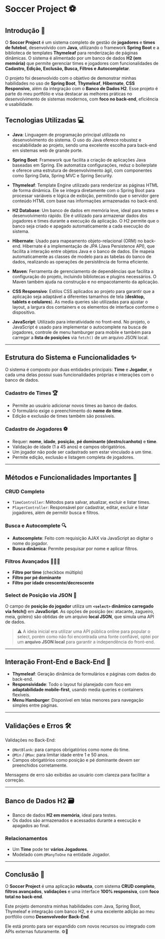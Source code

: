 # Soccer Project ⚽

## Introdução 🚀

O **Soccer Project** é um sistema completo de gestão de **jogadores** e **times de futebol**, desenvolvido com **Java**, utilizando o framework **Spring Boot** e a biblioteca de templates **Thymeleaf** para renderização de páginas dinâmicas. O sistema é alimentado por um banco de dados **H2 (em memória)** que permite gerenciar times e jogadores com funcionalidades de **Cadastro, Edição, Exclusão, Busca, Filtros e Autocompletar**.

O projeto foi desenvolvido com o objetivo de demonstrar minhas habilidades no uso de **Spring Boot**, **Thymeleaf**, **Hibernate**, **CSS Responsivo**, além da integração com o **Banco de Dados H2**. Esse projeto é parte do meu portfólio e visa destacar as melhores práticas no desenvolvimento de sistemas modernos, com **foco no back-end**, eficiência e usabilidade.

## Tecnologias Utilizadas 💻

- **Java**: Linguagem de programação principal utilizada no desenvolvimento do sistema. O uso do Java oferece robustez e escalabilidade ao projeto, sendo uma excelente escolha para back-end em sistemas web de grande porte.

- **Spring Boot**: Framework que facilita a criação de aplicações Java baseadas em Spring. Ele automatiza configurações, reduz o boilerplate e oferece uma estrutura de desenvolvimento ágil, com componentes como Spring Data, Spring MVC e Spring Security.

- **Thymeleaf**: Template Engine utilizado para renderizar as páginas HTML de forma dinâmica. Ele se integra diretamente com o Spring Boot para processar variáveis e lógica de exibição, permitindo que o servidor gere conteúdo HTML com base nas informações armazenadas no back-end.

- **H2 Database**: Um banco de dados em memória leve, ideal para testes e desenvolvimento rápido. Ele é utilizado para armazenar dados dos jogadores e times durante a execução da aplicação. O H2 permite que o banco seja criado e apagado automaticamente a cada execução do sistema.

- **Hibernate**: Usado para mapeamento objeto-relacional (ORM) no back-end. Hibernate é a implementação de JPA (Java Persistence API), que facilita a interação entre objetos Java e o banco de dados. Ele mapeia automaticamente as classes de modelo para as tabelas do banco de dados, realizando as operações de persistência de forma eficiente.

- **Maven**: Ferramenta de gerenciamento de dependências que facilita a configuração do projeto, incluindo bibliotecas e plugins necessários. O Maven também ajuda na construção e no empacotamento da aplicação.

- **CSS Responsivo**: Estilos CSS aplicados ao projeto para garantir que a aplicação seja adaptável a diferentes tamanhos de tela (**desktop, tablets e celulares**). As media queries são utilizadas para ajustar o layout, a largura dos containers e os elementos de interface conforme o dispositivo.

- **JavaScript**: Utilizado para interatividade no front-end. No projeto, o JavaScript é usado para implementar o autocomplete na busca de jogadores, controle de menu hamburger para mobile e também para carregar a **lista de posições** via `fetch()` de um arquivo JSON local.

---

## Estrutura do Sistema e Funcionalidades ✨

O sistema é composto por duas entidades principais: **Time** e **Jogador**, e cada uma delas possui suas funcionalidades próprias e interações com o banco de dados.

### Cadastro de Times 🏆

- Permite ao usuário adicionar novos times ao banco de dados.
- O formulário exige o preenchimento do **nome do time**.
- Edição e exclusão de times também são possíveis.

### Cadastro de Jogadores ⚽

- Requer: **nome**, **idade**, **posição**, **pé dominante (destro/canhoto)** e **time**.
- Validação de idade (1 a 45 anos) e campos obrigatórios.
- Um jogador não pode ser cadastrado sem estar vinculado a um time.
- Permite edição, exclusão e listagem completa de jogadores.

---

## Métodos e Funcionalidades Importantes 🔧

### CRUD Completo

- `TimeController`: Métodos para salvar, atualizar, excluir e listar times.
- `PlayerController`: Responsável por cadastrar, editar, excluir e listar jogadores, além de permitir busca e filtros.

### Busca e Autocomplete 🔍

- **Autocomplete**: Feito com requisição AJAX via JavaScript ao digitar o nome do jogador.
- **Busca dinâmica**: Permite pesquisar por nome e aplicar filtros.

### Filtros Avançados 🧑‍🤝‍🧑

- **Filtro por time** (checkbox múltiplo)
- **Filtro por pé dominante**
- **Filtro por idade crescente/decrescente**

### Select de Posição via JSON 📄

O campo de **posição do jogador** utiliza um **`<select>` dinâmico carregado via fetch()** em **JavaScript**. As opções de posição (ex: atacante, zagueiro, meia, goleiro) são obtidas de um arquivo **local JSON**, que simula uma API de dados.

> ⚠️ A ideia inicial era utilizar uma API pública online para popular o select, porém como não foi encontrada uma fonte confiável, optei por um **arquivo JSON local** para garantir a independência do front-end.

---

## Interação Front-End e Back-End 🎨

- **Thymeleaf**: Geração dinâmica de formulários e páginas com dados do back-end.
- **Responsividade**: Todo o layout foi planejado com foco em **adaptabilidade mobile-first**, usando media queries e containers flexíveis.
- **Menu Hamburger**: Disponível em telas menores para navegação simples entre páginas.

---

## Validações e Erros 🛠️

Validações no Back-End:

- `@NotBlank`: para campos obrigatórios como nome do time.
- `@Min` / `@Max`: para limitar idade entre 1 e 50 anos.
- Campos obrigatórios como posição e pé dominante devem ser preenchidos corretamente.

Mensagens de erro são exibidas ao usuário com clareza para facilitar a correção.

---

## Banco de Dados H2 🗃️

- Banco de dados **H2 em memória**, ideal para testes.
- Os dados são armazenados e acessados durante a execução e apagados ao final.

### Relacionamentos

- Um **Time** pode ter **vários Jogadores**.
- Modelado com `@ManyToOne` na entidade Jogador.

---

## Conclusão 🎯

O **Soccer Project** é uma aplicação **robusta**, com sistema **CRUD completo**, **filtros avançados**, **validações** e uma interface **100% responsiva**, com **foco total no back-end**.

Este projeto demonstra minhas habilidades com Java, Spring Boot, Thymeleaf e integração com banco H2, e é uma excelente adição ao meu portfólio como **Desenvolvedor Back-End**.

Ele está pronto para ser expandido com novos recursos ou integrado com APIs externas futuramente. ⚙️🚀
